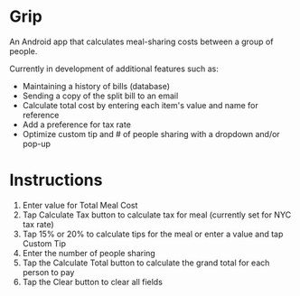# Grip
An Android app that calculates meal-sharing costs between a group of people.

Currently in development of additional features such as:
- Maintaining a history of bills (database)
- Sending a copy of the split bill to an email 
- Calculate total cost by entering each item's value and name for reference
- Add a preference for tax rate
- Optimize custom tip and # of people sharing with a dropdown and/or pop-up

# Instructions
1) Enter value for Total Meal Cost
2) Tap Calculate Tax button to calculate tax for meal (currently set for NYC tax rate)
3) Tap 15% or 20% to calculate tips for the meal or enter a value and tap Custom Tip
4) Enter the number of people sharing
5) Tap the Calculate Total button to calculate the grand total for each person to pay
6) Tap the Clear button to clear all fields
